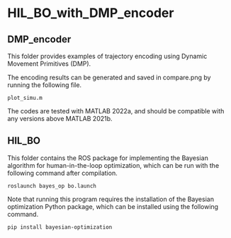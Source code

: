 # HIL_BO_with_DMP_encoder

## DMP_encoder
This folder provides examples of trajectory encoding using Dynamic Movement Primitives (DMP).

The encoding results can be generated and saved in compare.png by running the following file.
```
plot_simu.m
```
The codes are tested with MATLAB 2022a, and should be compatible with any versions above MATLAB 2021b.

## HIL_BO
This folder contains the ROS package for implementing the Bayesian algorithm for human-in-the-loop optimization, which can be run with the following command after compilation.
```
roslaunch bayes_op bo.launch 
```
Note that running this program requires the installation of the Bayesian optimization Python package, which can be installed using the following command.
```
pip install bayesian-optimization
```

